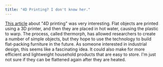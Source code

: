```yaml
---
title: "4D Printing? I don't know her."
---
```


[This article](https://www.dezeen.com/2018/04/29/4d-printed-flat-pack-furniture-of-the-future-assembled-heat-carnegie-mellon-university/) about "4D printing" was very interesting. Flat objects are printed using a 3D printer, and then they are placed in hot water, causing the plastic to warp. The process, called thermorph, has allowed researchers to create a number of simple objects, but they hope to use the technology to build flat-packing furniture in the future. As someone interested in industrial design, this seems like a fascinating idea. It could also make for more efficient and lightweight household products that are easy to store. I'm just not sure if they can be flattened again after they are heated.
